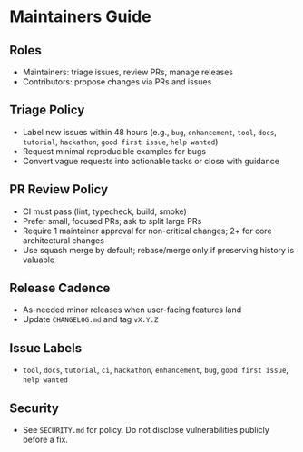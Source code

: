 # Maintainers Guide

## Roles
- Maintainers: triage issues, review PRs, manage releases
- Contributors: propose changes via PRs and issues

## Triage Policy
- Label new issues within 48 hours (e.g., `bug`, `enhancement`, `tool`, `docs`, `tutorial`, `hackathon`, `good first issue`, `help wanted`)
- Request minimal reproducible examples for bugs
- Convert vague requests into actionable tasks or close with guidance

## PR Review Policy
- CI must pass (lint, typecheck, build, smoke)
- Prefer small, focused PRs; ask to split large PRs
- Require 1 maintainer approval for non-critical changes; 2+ for core architectural changes
- Use squash merge by default; rebase/merge only if preserving history is valuable

## Release Cadence
- As-needed minor releases when user-facing features land
- Update `CHANGELOG.md` and tag `vX.Y.Z`

## Issue Labels
- `tool`, `docs`, `tutorial`, `ci`, `hackathon`, `enhancement`, `bug`, `good first issue`, `help wanted`

## Security
- See `SECURITY.md` for policy. Do not disclose vulnerabilities publicly before a fix. 